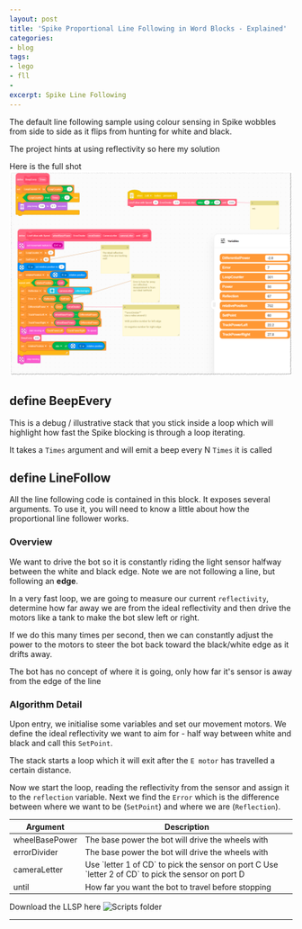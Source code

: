 ```yaml
---
layout: post
title: 'Spike Proportional Line Following in Word Blocks - Explained'
categories:
- blog
tags: 
- lego
- fll
- 
excerpt: Spike Line Following
---
```


The default line following sample using colour sensing in Spike wobbles from side to side as it flips from hunting for white and black.

The project hints at using reflectivity so here my solution

Here is the full shot
![Scripts folder](/assets/img/blog/20210930/line-follow.png)

## define BeepEvery

This is a debug / illustrative stack that you stick inside a loop which will highlight how fast the Spike blocking is through a loop iterating.

It takes a `Times` argument and will emit a beep every N `Times` it is called

## define LineFollow

All the line following code is contained in this block. It exposes several arguments. To use it, you will need to know a little about how the proportional line follower works.

### Overview

We want to drive the bot so it is constantly riding the light sensor halfway between the white and black edge. Note we are not following a line, but following an **edge**.

In a very fast loop, we are going to measure our current `reflectivity`, determine how far away we are from the ideal reflectivity and then drive the motors like a tank to make the bot slew left or right.

If we do this many times per second, then we can constantly adjust the power to the motors to steer the bot back toward the black/white edge as it drifts away.

The bot has no concept of where it is going, only how far it's sensor is away from the edge of the line

### Algorithm Detail

Upon entry, we initialise some variables and set our movement motors.
We define the ideal reflectivity we want to aim for - half way between white and black and call this `SetPoint`.

The stack starts a loop which it will exit after the `E motor` has travelled a certain distance.

Now we start the loop, reading the reflectivity from the sensor and assign it to the `reflection` variable.
Next we find the `Error` which is the difference between where we want to be (`SetPoint`) and where we are (`Reflection`).


<table class="table table-striped">
<thead>
<tr>
<th rowspan="2">Argument</th>
<th>Description</th>
</tr>
</thead>
<tbody>
<tr>
<td>wheelBasePower</td>
<td>The base power the bot will drive the wheels with</td>
</tr>
<tr>
<td>errorDivider</td>
<td>The base power the bot will drive the wheels with</td>
</tr>
<tr>
<td>cameraLetter</td>
<td>
Use `letter 1 of CD` to pick the sensor on port C
Use `letter 2 of CD` to pick the sensor on port D
</td>
</tr>
<tr>
<td>until</td>
<td>How far you want the bot to travel before stopping</td>
</tr>
</tbody>
</table>


Download the LLSP here ![Scripts folder](/assets/img/blog/20210930/spike-line-following-20210930.llsp)

---